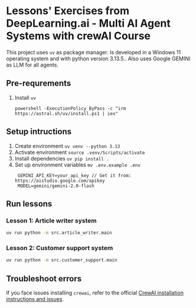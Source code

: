 # Lessons' Exercises from DeepLearning.ai -  Multi AI Agent Systems with crewAI Course
This project uses `uv` as package manager.
Is developed in a  Windows 11 operating system and with python version 3.13.5..
Also uses Google GEMINI as LLM for all agents.

## Pre-requrements
1. Install `uv`
   ``` shell
   powershell -ExecutionPolicy ByPass -c "irm https://astral.sh/uv/install.ps1 | iex"
   ```

## Setup intructions
1. Create environment `uv venv --python 3.13`
2. Activate environment `source .venv/Scripts/activate`
3. Install dependencies `uv pip install .`
4. Set up environment variables `mv .env.example .env`
   ``` .env
    GEMINI_API_KEY=your_api_key // Get it from: https://aistudio.google.com/apikey
    MODEL=gemini/gemini-2.0-flash
   ```


## Run lessons
### Lesson 1: Article writer system

``` bash
uv run python -m src.article_writer.main
```

### Lesson 2: Customer support system

``` bash
uv run python -m src.customer_support.main
```

## Troubleshoot errors
If you face issues installing `crewai`, refer to the official [CrewAI installation instructions and issues](https://docs.crewai.com/en/installation#video-tutorial).